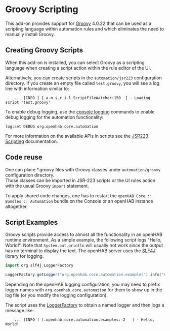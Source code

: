 # Groovy Scripting

This add-on provides support for [Groovy](https://groovy-lang.org/) 4.0.22 that can be used as a scripting language within automation rules and which eliminates the need to manually install Groovy.

## Creating Groovy Scripts

When this add-on is installed, you can select Groovy as a scripting language when creating a script action within the rule editor of the UI.

Alternatively, you can create scripts in the `automation/jsr223` configuration directory.
If you create an empty file called `test.groovy`, you will see a log line with information similar to:

```text
    ... [INFO ] [.a.m.s.r.i.l.ScriptFileWatcher:150  ] - Loading script 'test.groovy'
```

To enable debug logging, use the [console logging]({{base}}/administration/logging.html) commands to enable debug logging for the automation functionality:

```text
log:set DEBUG org.openhab.core.automation
```

For more information on the available APIs in scripts see the [JSR223 Scripting]({{base}}/configuration/jsr223.html) documentation.

## Code reuse

One can place *.groovy files with Groovy classes under `automation/groovy` configuration directory.  
Those classes can be imported in JSR-223 scripts or the UI rules action with the usual Groovy `import` statement.

To apply shared code changes, one has to restart the `openHAB Core :: Bundles :: Automation` bundle on the Console or an openHAB instance altogether.

## Script Examples

Groovy scripts provide access to almost all the functionality in an openHAB runtime environment.
As a simple example, the following script logs "Hello, World!".
Note that `System.out.println` will usually not work since the output has no terminal to display the text.
The openHAB server uses the [SLF4J](https://www.slf4j.org/) library for logging.

```groovy
import org.slf4j.LoggerFactory

LoggerFactory.getLogger("org.openhab.core.automation.examples").info("Hello, World!")
```

Depending on the openHAB logging configuration, you may need to prefix logger names with `org.openhab.core.automation` for them to show up in the log file (or you modify the logging configuration).

The script uses the [LoggerFactory](https://www.slf4j.org/apidocs/org/slf4j/Logger.html) to obtain a named logger and then logs a message like:

```text
    ... [INFO ] [.openhab.core.automation.examples:-2   ] - Hello, World!
```
